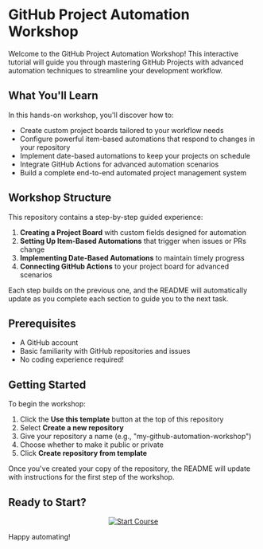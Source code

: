 # GitHub Project Automation Workshop

Welcome to the GitHub Project Automation Workshop! This interactive tutorial will guide you through mastering GitHub Projects with advanced automation techniques to streamline your development workflow.

## What You'll Learn

In this hands-on workshop, you'll discover how to:

- Create custom project boards tailored to your workflow needs
- Configure powerful item-based automations that respond to changes in your repository
- Implement date-based automations to keep your projects on schedule
- Integrate GitHub Actions for advanced automation scenarios
- Build a complete end-to-end automated project management system

## Workshop Structure

This repository contains a step-by-step guided experience:
1. **Creating a Project Board** with custom fields designed for automation
2. **Setting Up Item-Based Automations** that trigger when issues or PRs change
3. **Implementing Date-Based Automations** to maintain timely progress
4. **Connecting GitHub Actions** to your project board for advanced scenarios

Each step builds on the previous one, and the README will automatically update as you complete each section to guide you to the next task.

## Prerequisites

- A GitHub account
- Basic familiarity with GitHub repositories and issues
- No coding experience required!

## Getting Started

To begin the workshop:

1. Click the **Use this template** button at the top of this repository
2. Select **Create a new repository**
3. Give your repository a name (e.g., "my-github-automation-workshop")
4. Choose whether to make it public or private
5. Click **Create repository from template**

Once you've created your copy of the repository, the README will update with instructions for the first step of the workshop.

## Ready to Start?

<div align="center">
  <p>
    <a href="https://github.com/new?template_name=github-project-automation-workshop&template_owner=YOUR_USERNAME">
      <img src="https://img.shields.io/badge/START%20COURSE-%232EA44F?style=for-the-badge&logo=github&logoColor=white" alt="Start Course" />
    </a>
  </p>
</div>
Happy automating!
